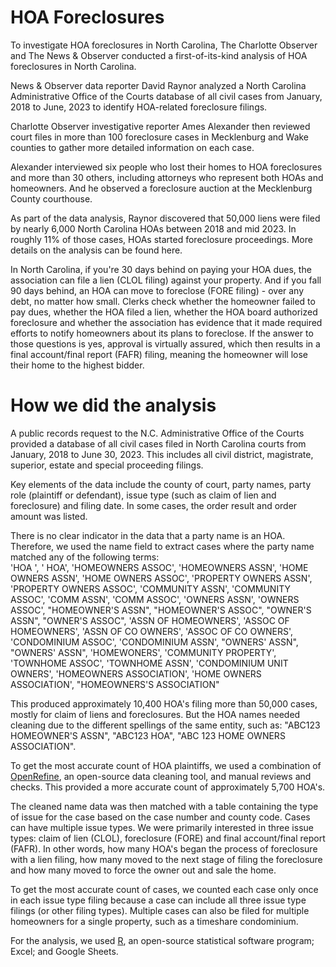 # HOA Foreclosures
To investigate HOA foreclosures in North Carolina, The Charlotte Observer and The News & Observer conducted a first-of-its-kind analysis of HOA foreclosures in North Carolina.

News & Observer data reporter David Raynor analyzed a North Carolina Administrative Office of the Courts database of all civil cases from January, 2018 to June, 2023 to identify HOA-related foreclosure filings.

Charlotte Observer investigative reporter Ames Alexander then reviewed court files in more than 100 foreclosure cases in Mecklenburg and Wake counties to gather more detailed information on each case.

Alexander interviewed six people who lost their homes to HOA foreclosures and more than 30 others, including attorneys who represent both HOAs and homeowners. And he observed a foreclosure auction at the Mecklenburg County courthouse.

As part of the data analysis, Raynor discovered that 50,000 liens were filed by nearly 6,000 North Carolina HOAs between 2018 and mid 2023. In roughly 11% of those cases, HOAs started foreclosure proceedings. More details on the analysis can be found here.

In North Carolina, if you're 30 days behind on paying your HOA dues, the association can file a lien (CLOL filing) against your property. And if you fall 90 days behind, an HOA can move to foreclose (FORE filing) - over any debt, no matter how small. Clerks check whether the homeowner failed to pay dues, whether the HOA filed a lien, whether the HOA board authorized foreclosure and whether the association has evidence that it made required efforts to notify homeowners about its plans to foreclose. If the answer to those questions is yes, approval is virtually assured, which then results in a final account/final report (FAFR) filing, meaning the homeowner will lose their home to the highest bidder.

# How we did the analysis
A public records request to the N.C. Administrative Office of the Courts provided a database of all civil cases filed in North Carolina courts from January, 2018 to June 30, 2023. This includes all civil district, magistrate, superior, estate and special proceeding filings. 

Key elements of the data include the county of court, party names, party role (plaintiff or defendant), issue type (such as claim of lien and foreclosure) and filing date. In some cases, the order result and order amount was listed.

There is no clear indicator in the data that a party name is an HOA. Therefore, we used the name field to extract cases where the party name matched any of the following terms: <br>
                  'HOA ', ' HOA', 'HOMEOWNERS ASSOC', 'HOMEOWNERS ASSN', 'HOME OWNERS ASSN', 'HOME OWNERS ASSOC', 'PROPERTY OWNERS ASSN', 'PROPERTY OWNERS ASSOC',
                  'COMMUNITY ASSN', 'COMMUNITY ASSOC', 'COMM ASSN', 'COMM ASSOC', 'OWNERS ASSN', 'OWNERS ASSOC', "HOMEOWNER'S ASSN", "HOMEOWNER'S ASSOC",
                  "OWNER'S ASSN", "OWNER'S ASSOC", 'ASSN OF HOMEOWNERS', 'ASSOC OF HOMEOWNERS', 'ASSN OF CO OWNERS', 'ASSOC OF CO OWNERS', 'CONDOMINIUM ASSOC',
                  'CONDOMINIUM ASSN', "OWNERS' ASSN", "OWNERS' ASSN", 'HOMEWONERS', 'COMMUNITY PROPERTY', 'TOWNHOME ASSOC', 'TOWNHOME ASSN', 'CONDOMINIUM UNIT OWNERS',
                  'HOMEOWNERS ASSOCIATION', 'HOME OWNERS ASSOCIATION', "HOMEOWNERS'S ASSOCIATION"

This produced approximately 10,400 HOA's filing more than 50,000 cases, mostly for claim of liens and foreclosures. But the HOA names needed cleaning due to the different spellings of the same entity, such as: 
                  "ABC123 HOMEOWNER'S ASSN", "ABC123 HOA", "ABC 123 HOME OWNERS ASSOCIATION". 

To get the most accurate count of HOA plaintiffs, we used a combination of [OpenRefine](https://openrefine.org/), an open-source data cleaning tool, and manual reviews and checks. This provided a more accurate count of approximately 5,700 HOA's.

The cleaned name data was then matched with a table containing the type of issue for the case based on the case number and county code. Cases can have multiple issue types. We were primarily interested in three issue types: claim of lien (CLOL), foreclosure (FORE) and final account/final report (FAFR). In other words, how many HOA's began the process of foreclosure with a lien filing, how many moved to the next stage of filing the foreclosure and how many moved to force the owner out and sale the home.

To get the most accurate count of cases, we counted each case only once in each issue type filing because a case can include all three issue type filings (or other filing types). Multiple cases can also be filed for multiple homeowners for a single property, such as a timeshare condominium.  

For the analysis, we used [R](https://www.r-project.org/about.html), an open-source statistical software program; Excel; and Google Sheets. 



                  



